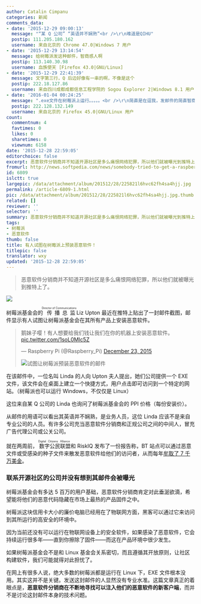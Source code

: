 ```yaml
---
author: Catalin Cimpanu
categories: 新闻
comments_data:
- date: '2015-12-29 09:00:13'
  message: "“某 Q 公司” “英语并不娴熟”<br />\r\n难道是QIHU"
  postip: 111.205.180.162
  username: 来自北京的 Chrome 47.0|Windows 7 用户
- date: '2015-12-29 13:14:54'
  message: 给树莓派发这种邮件，智商感人啊
  postip: 113.140.30.98
  username: 血族使天 [Firefox 43.0|GNU/Linux]
- date: '2015-12-29 22:41:39'
  message: 文字第三行，Q 后边好像有一串的啊，不像是这个
  postip: 222.18.127.86
  username: 来自四川成都成都信息工程学院的 Sogou Explorer 2|Windows 8.1 用户
- date: '2016-01-04 00:24:25'
  message: ".exe文件在树莓派上运行。。。。。<br />\r\n简直是在逗我，发邮件的简直智商感人"
  postip: 222.128.132.149
  username: 来自北京的 Firefox 45.0|GNU/Linux 用户
count:
  commentnum: 4
  favtimes: 0
  likes: 0
  sharetimes: 0
  viewnum: 6158
date: '2015-12-28 22:59:05'
editorchoice: false
excerpt: 恶意软件分销商并不知道开源社区是多么痛恨网络犯罪，所以他们就被曝光到推特上了。
fromurl: http://news.softpedia.com/news/somebody-tried-to-get-a-raspberry-pi-exec-to-install-malware-on-its-devices-498088.shtml
id: 6809
islctt: true
largepic: /data/attachment/album/201512/28/225821l6hvc62fh4sa4hjj.jpg
permalink: /article-6809-1.html
pic: /data/attachment/album/201512/28/225821l6hvc62fh4sa4hjj.jpg.thumb.jpg
related: []
reviewer: ''
selector: ''
summary: 恶意软件分销商并不知道开源社区是多么痛恨网络犯罪，所以他们就被曝光到推特上了。
tags:
- 树莓派
- 恶意软件
thumb: false
title: 有人试图在树莓派上预装恶意软件！
titlepic: false
translator: wxy
updated: '2015-12-28 22:59:05'
---
```



> 
> 恶意软件分销商并不知道开源社区是多么痛恨网络犯罪，所以他们就被曝光到推特上了。
> 
> 
> 


![](/data/attachment/album/201512/28/225821l6hvc62fh4sa4hjj.jpg)


树莓派基金会的<ruby> 传播总监 <rp>  （ </rp> <rt>  Director of Communications </rt> <rp>  ） </rp></ruby> Liz Upton 最近在推特上贴出了一封邮件截图，邮件显示有人试图让树莓派基金会在其所有产品上安装恶意软件。



> 
> 鹅妹子嘤！有人想要给我们钱让我们在你的机器上安装恶意软件。 [pic.twitter.com/1soL0MIc5Z](https://t.co/1soL0MIc5Z) 
> 
> 
> — Raspberry Pi (@Raspberry\_Pi) [December 23, 2015](https://twitter.com/Raspberry_Pi/status/679640660044058624)
> 
> 
> ![试图让树莓派预装恶意软件的邮件](/data/attachment/album/201512/28/220357t946ohh9y49yo9v9.png)
> 
> 
> 


在该邮件中，一位名叫 Linda 的人向 Upton 夫人提出，她们公司提供一个 EXE 文件，该文件会在桌面上建立一个快捷方式，用户点击即可访问到一个特定的网站。（树莓派也可以运行 Windows，不仅仅是 Linux）


这位来自某 Q 公司的 Linda 也询问了树莓派基金会的 PPI 价格（每份安装价）。


从邮件的用语可以看出其英语并不娴熟，是业务人员，这位 Linda 应该不是来自专业公司的人员。有许多公司充当恶意软件分销商和正规公司之间的中间人，冒充广告代理公司或公关公司。


就在两周前，<ruby> 数字公民联盟 <rp>  （ </rp> <rt>  Digital Citizens Alliance </rt> <rp>  ） </rp></ruby>和 RiskIQ 发布了一份报告称，BT 站点可以通过恶意文件或受感染的种子文件来散发恶意软件给他们的访问者，从而每年[牟取了 7 千万美金](http://news.softpedia.com/news/torrent-sites-earned-70-million-to-drop-malware-on-their-visitors-497470.shtml)。


### 联系开源社区的公司并没有想到其邮件会被曝光


树莓派基金会有多达 5 百万的用户基础，恶意软件分销商肯定对此垂涎欲滴，希望能将他们的恶意代码隐藏在市场上最热的产品固件之中。


树莓派这块信用卡大小的廉价电脑已经用在了物联网方面，黑客可以通过它来访问到其所运行的高安全的环境中。


因为当前还没有可以运行在物联网设备上的安全软件，如果感染了恶意软件，它会持续运行很多年——直到你擦除了固件——而这在产品环境中很少发生。


如果树莓派基金会不是和 Linux 基金会关系密切，而且遵循其开放原则，让社区构建软件，我们可能就得对此担忧了。


在网上有很多人说，绝大多数的树莓派都是运行在 Linux 下，EXE 文件根本没用。其实这并不是关键。发送这封邮件的人显然没有专业水准。这篇文章真正的着眼点是，**恶意软件分销商在不断地寻找可以注入他们的恶意软件的新客户端**，而并不是讨论这封邮件本身的技术问题。